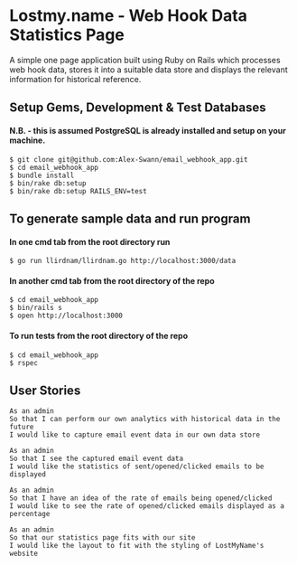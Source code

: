 # Lostmy.name - Web Hook Data Statistics Page

A simple one page application built using Ruby on Rails which processes web hook data, stores it into a suitable data store and displays the relevant information for historical reference.

## Setup Gems, Development & Test Databases
#### N.B. - this is assumed PostgreSQL is already installed and setup on your machine.
```
$ git clone git@github.com:Alex-Swann/email_webhook_app.git
$ cd email_webhook_app
$ bundle install
$ bin/rake db:setup
$ bin/rake db:setup RAILS_ENV=test
```
## To generate sample data and run program
#### In one cmd tab from the root directory run
```
$ go run llirdnam/llirdnam.go http://localhost:3000/data
```
#### In another cmd tab from the root directory of the repo
```
$ cd email_webhook_app
$ bin/rails s
$ open http://localhost:3000
```

#### To run tests from the root directory of the repo
```
$ cd email_webhook_app
$ rspec
```

## User Stories
```
As an admin
So that I can perform our own analytics with historical data in the future
I would like to capture email event data in our own data store
```
```
As an admin
So that I see the captured email event data
I would like the statistics of sent/opened/clicked emails to be displayed
```
```
As an admin
So that I have an idea of the rate of emails being opened/clicked
I would like to see the rate of opened/clicked emails displayed as a percentage
```
```
As an admin
So that our statistics page fits with our site
I would like the layout to fit with the styling of LostMyName's website
```
